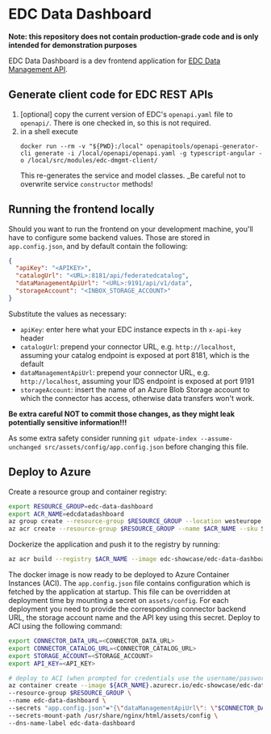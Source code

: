 # EDC Data Dashboard

**Note: this repository does not contain production-grade code and is only intended for demonstration purposes**

EDC Data Dashboard is a dev frontend application for [EDC Data Management API](https://github.com/eclipse-dataspaceconnector/DataSpaceConnector).

## Generate client code for EDC REST APIs

1. [optional] copy the current version of EDC's `openapi.yaml` file to `openapi/`. There is one checked in, so this is not required.
2. in a shell execute
   ```shell
   docker run --rm -v "${PWD}:/local" openapitools/openapi-generator-cli generate -i /local/openapi/openapi.yaml -g typescript-angular -o /local/src/modules/edc-dmgmt-client/
   ```
   This re-generates the service and model classes. _Be careful not to overwrite service `constructor` methods!

## Running the frontend locally
Should you want to run the frontend on your development machine, you'll have to configure some backend values. Those are stored in `app.config.json`, and 
by default contain the following:
```json
{
  "apiKey": "<APIKEY>",
  "catalogUrl": "<URL>:8181/api/federatedcatalog",
  "dataManagementApiUrl": "<URL>:9191/api/v1/data",
  "storageAccount": "<INBOX_STORAGE_ACCOUNT>"
}
```
Substitute the values as necessary:
- `apiKey`: enter here what your EDC instance expects in th `x-api-key` header
- `catalogUrl`: prepend your connector URL, e.g. `http://localhost`, assuming your catalog endpoint is exposed at port 8181, which is the default
- `dataManagementApiUrl`:  prepend your connector URL, e.g. `http://localhost`, assuming your IDS endpoint is exposed at port 9191
- `storageAccount`: insert the name of an Azure Blob Storage account to which the connector has access, otherwise data transfers won't work.

**Be extra careful NOT to commit those changes, as they might leak potentially sensitive information!!!**

As some extra safety consider running `git udpate-index --assume-unchanged src/assets/config/app.config.json` before changing this file.



## Deploy to Azure

Create a resource group and container registry:

```bash
export RESOURCE_GROUP=edc-data-dashboard
export ACR_NAME=edcdatadashboard
az group create --resource-group $RESOURCE_GROUP --location westeurope -o none
az acr create --resource-group $RESOURCE_GROUP --name $ACR_NAME --sku Standard --location westeurope --admin-enabled -o none
```

Dockerize the application and push it to the registry by running:

```bash
az acr build --registry $ACR_NAME --image edc-showcase/edc-data-dashboard:latest .
```

The docker image is now ready to be deployed to Azure Container Instances (ACI). The `app.config.json` file contains configuration which is fetched by the application at startup. This file can be overridden at deployment time by mounting a secret on `assets/config`. For each deployment you need to provide the corresponding connector backend URL, the storage account name and the API key using this secret. Deploy to ACI using the following command:

```bash
export CONNECTOR_DATA_URL=<CONNECTOR_DATA_URL>
export CONNECTOR_CATALOG_URL=<CONNECTOR_CATALOG_URL>
export STORAGE_ACCOUNT=<STORAGE_ACCOUNT>
export API_KEY=<API_KEY>

# deploy to ACI (when prompted for credentials use the username/password as available in Azure Portal: ACR->Access Keys)
az container create --image ${ACR_NAME}.azurecr.io/edc-showcase/edc-data-dashboard:latest \
--resource-group $RESOURCE_GROUP \
--name edc-data-dashboard \
--secrets "app.config.json"="{\"dataManagementApiUrl\": \"$CONNECTOR_DATA_URL\", \"catalogUrl\": \"$CONNECTOR_CATALOG_URL\", \"storageAccount\": \"$STORAGE_ACCOUNT\", \"apiKey\": \"$API_KEY\"}" \
--secrets-mount-path /usr/share/nginx/html/assets/config \
--dns-name-label edc-data-dashboard
```



